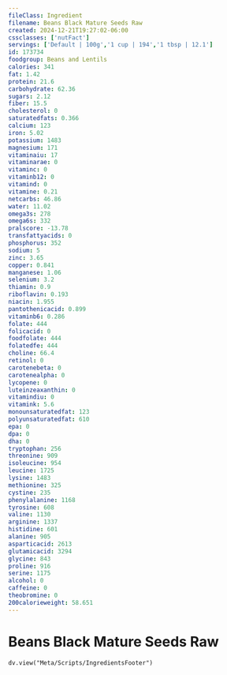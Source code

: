 ```yaml
---
fileClass: Ingredient
filename: Beans Black Mature Seeds Raw
created: 2024-12-21T19:27:02-06:00
cssclasses: ['nutFact']
servings: ['Default | 100g','1 cup | 194','1 tbsp | 12.1']
id: 173734
foodgroup: Beans and Lentils
calories: 341
fat: 1.42
protein: 21.6
carbohydrate: 62.36
sugars: 2.12
fiber: 15.5
cholesterol: 0
saturatedfats: 0.366
calcium: 123
iron: 5.02
potassium: 1483
magnesium: 171
vitaminaiu: 17
vitaminarae: 0
vitaminc: 0
vitaminb12: 0
vitamind: 0
vitamine: 0.21
netcarbs: 46.86
water: 11.02
omega3s: 278
omega6s: 332
pralscore: -13.78
transfattyacids: 0
phosphorus: 352
sodium: 5
zinc: 3.65
copper: 0.841
manganese: 1.06
selenium: 3.2
thiamin: 0.9
riboflavin: 0.193
niacin: 1.955
pantothenicacid: 0.899
vitaminb6: 0.286
folate: 444
folicacid: 0
foodfolate: 444
folatedfe: 444
choline: 66.4
retinol: 0
carotenebeta: 0
carotenealpha: 0
lycopene: 0
luteinzeaxanthin: 0
vitamindiu: 0
vitamink: 5.6
monounsaturatedfat: 123
polyunsaturatedfat: 610
epa: 0
dpa: 0
dha: 0
tryptophan: 256
threonine: 909
isoleucine: 954
leucine: 1725
lysine: 1483
methionine: 325
cystine: 235
phenylalanine: 1168
tyrosine: 608
valine: 1130
arginine: 1337
histidine: 601
alanine: 905
asparticacid: 2613
glutamicacid: 3294
glycine: 843
proline: 916
serine: 1175
alcohol: 0
caffeine: 0
theobromine: 0
200calorieweight: 58.651
---
```


# Beans Black Mature Seeds Raw

```dataviewjs
dv.view("Meta/Scripts/IngredientsFooter")
```